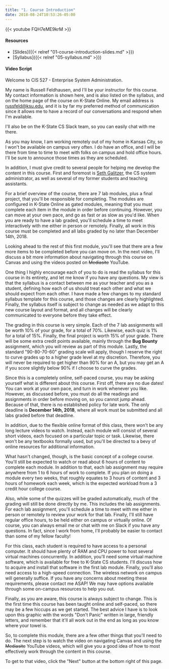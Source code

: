 ```yaml
---
title: "1. Course Introduction"
date: 2018-08-24T10:53:26-05:00
---
```


{{< youtube FQH7eME9krM >}}

#### Resources

* [Slides]({{< relref "01-course-introduction-slides.md" >}})
* [Syllabus]({{< relref "05-syllabus.md" >}})

#### Video Script

Welcome to CIS 527 - Enterprise System Administration.

My name is Russell Feldhausen, and I'll be your instructor for this course. My contact information is shown here, and is also listed on the syllabus, and on the home page of the course on K-State Online. My email address is russfeld@ksu.edu, and it is by far my preferred method of communication since it allows me to have a record of our conversations and respond when I'm available.

I'll also be on the K-State CS Slack team, so you can easily chat with me there.

As you may know, I am working remotely out of my home in Kansas City, so I won't be available on campus very often. I do have an office, and I will be there from time to time to meet with folks on campus and hold office hours. I'll be sure to announce those times as they are scheduled.

In addition, I must give credit to several people for helping me develop the content in this course. First and foremost is [Seth Galitzer](http://people.cs.ksu.edu/~sgsax/), the CS system administrator, as well as several of my former students and teaching assistants.

For a brief overview of the course, there are 7 lab modules, plus a final project, that you'll be responsible for completing. The modules are configured in K-State Online as gated modules, meaning that you must complete each item in the module in order before continuing. However, you can move at your own pace, and go as fast or as slow as you'd like. When you are ready to have a lab graded, you'll schedule a time to meet interactively with me either in person or remotely. Finally, all work in this course must be completed and all labs graded by no later than December 14th, 2018.

Looking ahead to the rest of this first module, you'll see that there are a few more items to be completed before you can move on. In the next video, I'll discuss a bit more information about navigating through this course on Canvas and using the videos posted on ~~Mediasite~~ YouTube.

One thing I highly encourage each of you to do is read the syllabus for this course in its entirety, and let me know if you have any questions. My view is that the syllabus is a contact between me as your teacher and you as a student, defining how each of us should treat each other and what we should expect from each other. I have made a few changes to my standard syllabus template for this course, and those changes are clearly highlighted. Finally, the syllabus itself is subject to change as needed as we adapt to this new course layout and format, and all changes will be clearly communicated to everyone before they take effect.

The grading in this course is very simple. Each of the 7 lab assignments will be worth 10% of your grade, for a total of 70%. Likewise, each quiz is 1% for a total of 15%. Finally, the final project is worth 15% of your grade. There will be some extra credit points available, mainly through the **Bug Bounty** assignment, which you will review as part of this module. Lastly, the standard "90-80-70-60" grading scale will apply, though I reserve the right to curve grades up to a higher grade level at my discretion. Therefore, you will never be required to get higher than 90% for an A, but you may get an A if you score slightly below 90% if I choose to curve the grades.

Since this is a completely online, self-paced course, you may be asking yourself what is different about this course. First off, there are no due dates! You can work at your own pace, and turn in work whenever you like. However, as discussed before, you must do all the readings and assignments in order before moving on, so you cannot jump ahead. Because of that, there is no established policy for late work. The only deadline is **December 14th, 2018**, where all work must be submitted and all labs graded before that deadline.

In addition, due to the flexible online format of this class, there won't be any long lecture videos to watch. Instead, each module will consist of several short videos, each focused on a particular topic or task. Likewise, there won't be any textbooks formally used, but you'll be directed to a bevy of online resources for additional information.

What hasn't changed, though, is the basic concept of a college course. You'll still be expected to watch or read about 6 hours of content to complete each module. In addition to that, each lab assignment may require anywhere from 1 to 6 hours of work to complete. If you plan on doing a module every two weeks, that roughly equates to 3 hours of content and 3 hours of homework each week, which is the expected workload from a 3 credit hour college course.

Also, while some of the quizzes will be graded automatically, much of the grading will still be done directly by me. This includes the lab assignments. For each lab assignment, you'll schedule a time to meet with me either in person or remotely to review your work for that lab. Finally, I'll still have regular office hours, to be held either on campus or virtually online. Of course, you can always email me or chat with me on Slack if you have any questions. In fact, since I work from home, I'll probably be easier to contact than some of my fellow faculty!

For this class, each student is required to have access to a personal computer. It should have plenty of RAM and CPU power to host several virtual machines concurrently. In addition, you'll need some virtual machine software, which is available for free to K-State CS students. I'll discuss how to acquire and install that software in the first lab module. Finally, you'll also need access to a high-speed connection. The wireless network on campus will generally suffice. If you have any concerns about meeting these requirements, please contact me ASAP! We may have options available through some on-campus resources to help you out.

Finally, as you are aware, this course is always subject to change. This is the first time this course has been taught online and self-paced, so there may be a few hiccups as we get started. The best advice I have is to look upon this graphic with the words "Don't Panic" written in large, friendly letters, and remember that it'll all work out in the end as long as you know where your towel is.

So, to complete this module, there are a few other things that you'll need to do. The next step is to watch the video on navigating Canvas and using the ~~Mediasite~~ YouTube videos, which will give you a good idea of how to most effectively work through the content in this course.

To get to that video, click the "Next" button at the bottom right of this page.

